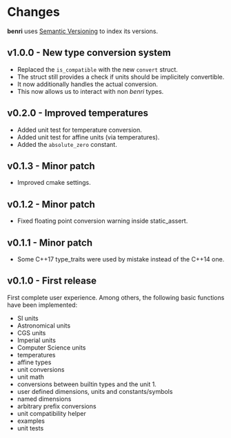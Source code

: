 # Changes
**benri** uses [Semantic Versioning](https://semver.org/) to index its versions.

## v1.0.0 - New type conversion system
- Replaced the `is_compatible` with the new `convert` struct.
- The struct still provides a check if units should be implicitely convertible.
- It now additionally handles the actual conversion.
- This now allows us to interact with non *benri* types.

## v0.2.0 - Improved temperatures
- Added unit test for temperature conversion.
- Added unit test for affine units (via temperatures).
- Added the `absolute_zero` constant.

## v0.1.3 - Minor patch
- Improved cmake settings.

## v0.1.2 - Minor patch
- Fixed floating point conversion warning inside static_assert.

## v0.1.1 - Minor patch
- Some C++17 type_traits were used by mistake instead of the C++14 one.

## v0.1.0 - First release
First complete user experience. Among others, the following basic functions have been implemented:
- SI units
- Astronomical units
- CGS units
- Imperial units
- Computer Science units
- temperatures
- affine types
- unit conversions
- unit math
- conversions between builtin types and the unit 1.
- user defined dimensions, units and constants/symbols
- named dimensions
- arbitrary prefix conversions
- unit compatibility helper
- examples
- unit tests
